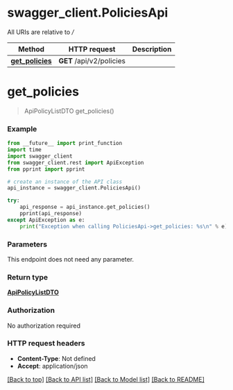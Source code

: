 # swagger_client.PoliciesApi

All URIs are relative to _/_

| Method                                          | HTTP request             | Description |
| ----------------------------------------------- | ------------------------ | ----------- |
| [**get_policies**](PoliciesApi.md#get_policies) | **GET** /api/v2/policies |

# **get_policies**

> ApiPolicyListDTO get_policies()

### Example

```python
from __future__ import print_function
import time
import swagger_client
from swagger_client.rest import ApiException
from pprint import pprint

# create an instance of the API class
api_instance = swagger_client.PoliciesApi()

try:
    api_response = api_instance.get_policies()
    pprint(api_response)
except ApiException as e:
    print("Exception when calling PoliciesApi->get_policies: %s\n" % e)
```

### Parameters

This endpoint does not need any parameter.

### Return type

[**ApiPolicyListDTO**](ApiPolicyListDTO.md)

### Authorization

No authorization required

### HTTP request headers

- **Content-Type**: Not defined
- **Accept**: application/json

[[Back to top]](#) [[Back to API list]](../README.md#documentation-for-api-endpoints) [[Back to Model list]](../README.md#documentation-for-models) [[Back to README]](../README.md)
